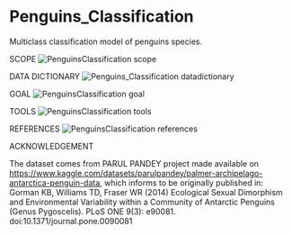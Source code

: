 # Penguins_Classification
Multiclass classification model of penguins species.


SCOPE
![PenguinsClassification scope](https://github.com/domingosdeeulariadumba/Penguins_Classification/assets/110714056/c924fbd8-d712-4e4e-8c0d-ba99d7fe47dd)


DATA DICTIONARY
![Penguins_Classification datadictionary](https://github.com/domingosdeeulariadumba/Penguins_Classification/assets/110714056/a2be01b7-c6b5-416c-b72d-a6c01fea17a1)


GOAL
![PenguinsClassification goal](https://github.com/domingosdeeulariadumba/Penguins_Classification/assets/110714056/57df6cc0-3bee-4ef6-b6e0-c5b12920ea48)


TOOLS
![PenguinsClassification tools](https://github.com/domingosdeeulariadumba/Penguins_Classification/assets/110714056/b7199197-c5be-4b57-b27f-51a703527142)


REFERENCES
![PenguinsClassification references](https://github.com/domingosdeeulariadumba/Penguins_Classification/assets/110714056/b5499c97-2f7a-4dc5-98cd-edf44e041a52)


ACKNOWLEDGEMENT

The dataset comes from PARUL PANDEY project made available on https://www.kaggle.com/datasets/parulpandey/palmer-archipelago-antarctica-penguin-data,
which informs to be originally published in: 
Gorman KB, Williams TD, Fraser WR (2014) Ecological Sexual Dimorphism and Environmental Variability within
a Community of Antarctic Penguins (Genus Pygoscelis). PLoS ONE 9(3): e90081. doi:10.1371/journal.pone.0090081
